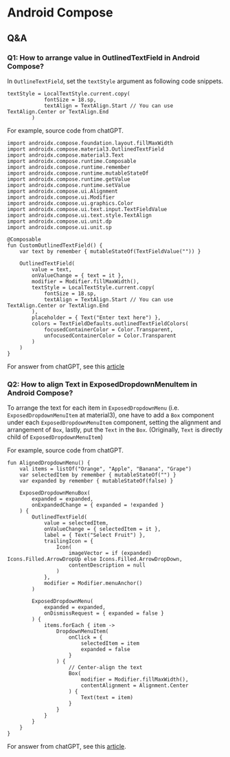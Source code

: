 # Android Compose
## Q&A
### Q1: How to arrange value in OutlinedTextField in Android Compose?
In `OutlineTextField`, set the `textStyle` argument as following code snippets.

```
textStyle = LocalTextStyle.current.copy(
            fontSize = 18.sp,
            textAlign = TextAlign.Start // You can use TextAlign.Center or TextAlign.End
        )
```

For example, source code from chatGPT.

```
import androidx.compose.foundation.layout.fillMaxWidth
import androidx.compose.material3.OutlinedTextField
import androidx.compose.material3.Text
import androidx.compose.runtime.Composable
import androidx.compose.runtime.remember
import androidx.compose.runtime.mutableStateOf
import androidx.compose.runtime.getValue
import androidx.compose.runtime.setValue
import androidx.compose.ui.Alignment
import androidx.compose.ui.Modifier
import androidx.compose.ui.graphics.Color
import androidx.compose.ui.text.input.TextFieldValue
import androidx.compose.ui.text.style.TextAlign
import androidx.compose.ui.unit.dp
import androidx.compose.ui.unit.sp

@Composable
fun CustomOutlinedTextField() {
    var text by remember { mutableStateOf(TextFieldValue("")) }

    OutlinedTextField(
        value = text,
        onValueChange = { text = it },
        modifier = Modifier.fillMaxWidth(),
        textStyle = LocalTextStyle.current.copy(
            fontSize = 18.sp,
            textAlign = TextAlign.Start // You can use TextAlign.Center or TextAlign.End
        ),
        placeholder = { Text("Enter text here") },
        colors = TextFieldDefaults.outlinedTextFieldColors(
            focusedContainerColor = Color.Transparent,
            unfocusedContainerColor = Color.Transparent
        )
    )
}

```

For answer from chatGPT, see this [article](https://github.com/40843245/Android-Compose/blob/main/Q%26A/How%20to%20arrange%20value%20in%20OutlinedTextField%20in%20Android%20Compose%3F.md)

### Q2: How to align Text in ExposedDropdownMenuItem in Android Compose?
To arrange the text for each item in `ExposedDropdownMenu` (i.e. `ExposedDropdownMenuItem` at material3), one have to add a `Box` component under each `ExposedDropdownMenuItem` component, setting the alignment and arrangement of `Box`, lastly, put the `Text` in the `Box`. (Originally, `Text` is directly child of `ExposedDropdownMenuItem`)

For example, source code from chatGPT.

```@Composable
fun AlignedDropdownMenu() {
    val items = listOf("Orange", "Apple", "Banana", "Grape")
    var selectedItem by remember { mutableStateOf("") }
    var expanded by remember { mutableStateOf(false) }

    ExposedDropdownMenuBox(
        expanded = expanded,
        onExpandedChange = { expanded = !expanded }
    ) {
        OutlinedTextField(
            value = selectedItem,
            onValueChange = { selectedItem = it },
            label = { Text("Select Fruit") },
            trailingIcon = {
                Icon(
                    imageVector = if (expanded) Icons.Filled.ArrowDropUp else Icons.Filled.ArrowDropDown,
                    contentDescription = null
                )
            },
            modifier = Modifier.menuAnchor()
        )

        ExposedDropdownMenu(
            expanded = expanded,
            onDismissRequest = { expanded = false }
        ) {
            items.forEach { item ->
                DropdownMenuItem(
                    onClick = {
                        selectedItem = item
                        expanded = false
                    }
                ) {
                    // Center-align the text
                    Box(
                        modifier = Modifier.fillMaxWidth(),
                        contentAlignment = Alignment.Center
                    ) {
                        Text(text = item)
                    }
                }
            }
        }
    }
}
```

For answer from chatGPT, see this [article]([https://github.com/40843245/Android-Compose/blob/main/Q%26A/How%20to%20arrange%20value%20in%20ExposedDropdownMenu%20in%20Android%20Compose.md](https://github.com/40843245/Android-Compose/blob/main/Q&A/How%20to%20align%20Text%20in%20ExposedDropdownMenuItem%20in%20Android%20Compose.md)).
